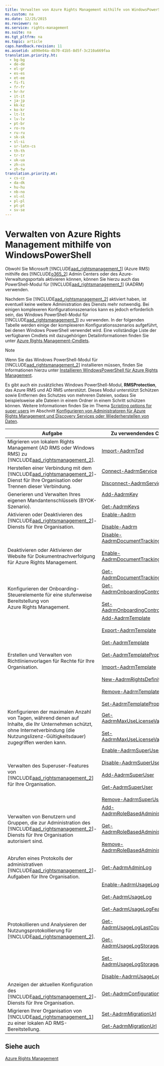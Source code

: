 ```yaml
---
title: Verwalten von Azure Rights Management mithilfe von WindowsPowerShell
ms.custom: na
ms.date: 12/25/2015
ms.reviewer: na
ms.service: rights-management
ms.suite: na
ms.tgt_pltfrm: na
ms.topic: article
caps.handback.revision: 11
ms.assetid: a890e04a-4b70-41b5-8d5f-3c210a669faa
translation.priority.ht: 
  - bg-bg
  - de-de
  - el-gr
  - es-es
  - et-ee
  - fi-fi
  - fr-fr
  - hr-hr
  - it-it
  - ja-jp
  - kk-kz
  - ko-kr
  - lt-lt
  - lv-lv
  - pt-br
  - ro-ro
  - ru-ru
  - sk-sk
  - sl-si
  - sr-latn-cs
  - th-th
  - tr-tr
  - uk-ua
  - zh-cn
  - zh-tw
translation.priority.mt: 
  - cs-cz
  - da-dk
  - hu-hu
  - nb-no
  - nl-nl
  - pl-pl
  - pt-pt
  - sv-se
---
```

# Verwalten von Azure Rights Management mithilfe von WindowsPowerShell
Obwohl Sie Microsoft [!INCLUDE[aad_rightsmanagement_1](../../ems/AADRightsMgmt/includes/aad_rightsmanagement_1_md.md)] (Azure RMS) mithilfe des [!INCLUDE[o365_2](../../ems/AADRightsMgmt/includes/o365_2_md.md)] Admin Centers oder des Azure-Verwaltungsportals aktivieren können, können Sie hierzu auch das PowerShell-Modul für [!INCLUDE[aad_rightsmanagement_1](../../ems/AADRightsMgmt/includes/aad_rightsmanagement_1_md.md)] (AADRM) verwenden.

Nachdem Sie [!INCLUDE[aad_rightsmanagement_2](../../ems/AADRightsMgmt/includes/aad_rightsmanagement_2_md.md)] aktiviert haben, ist eventuell keine weitere Administration des Diensts mehr notwendig. Bei einigen komplexeren Konfigurationsszenarios kann es jedoch erforderlich sein, das Windows PowerShell-Modul für [!INCLUDE[aad_rightsmanagement_1](../../ems/AADRightsMgmt/includes/aad_rightsmanagement_1_md.md)] zu verwenden. In der folgenden Tabelle werden einige der komplexeren Konfigurationsszenarios aufgeführt, bei denen Windows PowerShell verwendet wird. Eine vollständige Liste der verfügbaren Cmdlets mit dazugehörigen Detailinformationen finden Sie unter [Azure Rights Management-Cmdlets](http://msdn.microsoft.com/library/azure/dn629398.aspx).

> [!NOTE]
> Wenn Sie das Windows PowerShell-Modul für [!INCLUDE[aad_rightsmanagement_2](../../ems/AADRightsMgmt/includes/aad_rightsmanagement_2_md.md)] installieren müssen, finden Sie Informationen hierzu unter [Installieren WindowsPowerShell für Azure Rights Management](../../ems/AADRightsMgmt/Installing-Windows-PowerShell-for-Azure-Rights-Management.md).

Es gibt auch ein zusätzliches Windows PowerShell-Modul, **RMSProtection**, das Azure RMS und AD RMS unterstützt. Dieses Modul unterstützt Schützen sowie Entfernen des Schutzes von mehreren Dateien, sodass Sie beispielsweise alle Dateien in einem Ordner in einem Schritt schützen können. Weitere Informationen finden Sie im Thema [Scripting options for super users](../../ems/AADRightsMgmt/Configuring-Super-Users-for-Azure-Rights-Management-and-Discovery-Services-or-Data-Recovery.md#BKMK_RMSProtectionModule) im Abschnitt [Konfigurieren von Administratoren für Azure Rights Management und Discovery Services oder Wiederherstellen von Daten](../../ems/AADRightsMgmt/Configuring-Super-Users-for-Azure-Rights-Management-and-Discovery-Services-or-Data-Recovery.md).

|Aufgabe|Zu verwendendes Cmdlet|
|-----------|--------------------------|
|Migrieren von lokalem Rights Management (AD RMS oder Windows RMS) zu [!INCLUDE[aad_rightsmanagement_2](../../ems/AADRightsMgmt/includes/aad_rightsmanagement_2_md.md)].|[Import-AadrmTpd](http://msdn.microsoft.com/library/azure/dn857523.aspx)|
|Herstellen einer Verbindung mit dem [!INCLUDE[aad_rightsmanagement_2](../../ems/AADRightsMgmt/includes/aad_rightsmanagement_2_md.md)]-Dienst für Ihre Organisation oder Trennen dieser Verbindung.|[Connect-AadrmService](http://msdn.microsoft.com/library/azure/dn629415.aspx)<br /><br />[Disconnect-AadrmService](http://msdn.microsoft.com/library/azure/dn629416.aspx)|
|Generieren und Verwalten Ihres eigenen Mandantenschlüssels (BYOK-Szenario).|[Add-AadrmKey](http://msdn.microsoft.com/library/azure/dn629418.aspx)<br /><br />[Get-AadrmKeys](http://msdn.microsoft.com/library/azure/dn629420.aspx)|
|Aktivieren oder Deaktivieren des [!INCLUDE[aad_rightsmanagement_2](../../ems/AADRightsMgmt/includes/aad_rightsmanagement_2_md.md)]-Diensts für Ihre Organisation.|[Enable-Aadrm](http://msdn.microsoft.com/library/azure/dn629412.aspx)<br /><br />[Disable-Aadrm](http://msdn.microsoft.com/library/azure/dn629422.aspx)|
|Deaktivieren oder Aktivieren der Website für Dokumentnachverfolgung für Azure Rights Management.|[Disable-AadrmDocumentTrackingFeature](https://msdn.microsoft.com/library/azure/mt548471.aspx)<br /><br />[Enable-AadrmDocumentTrackingFeature](https://msdn.microsoft.com/library/azure/mt548469.aspx)<br /><br />[Get-AadrmDocumentTrackingFeature](https://msdn.microsoft.com/library/azure/mt548470.aspx)|
|Konfigurieren der Onboarding-Steuerelemente für eine stufenweise Bereitstellung von Azure Rights Management.|[Get-AadrmOnboardingControlPolicy](http://msdn.microsoft.com/library/azure/dn857522.aspx)<br /><br />[Set-AadrmOnboardingControlPolicy](http://msdn.microsoft.com/library/azure/dn857521.aspx)|
|Erstellen und Verwalten von Richtlinienvorlagen für Rechte für Ihre Organisation.|[Add-AadrmTemplate](http://msdn.microsoft.com/library/azure/dn727075.aspx)<br /><br />[Export-AadrmTemplate](http://msdn.microsoft.com/library/azure/dn727078.aspx)<br /><br />[Get-AadrmTemplate](http://msdn.microsoft.com/library/azure/dn727079.aspx)<br /><br />[Get-AadrmTemplateProperty](http://msdn.microsoft.com/library/azure/dn727081.aspx)<br /><br />[Import-AadrmTemplate](http://msdn.microsoft.com/library/azure/dn727077.aspx)<br /><br />[New-AadrmRightsDefinition](http://msdn.microsoft.com/library/azure/dn727080.aspx)<br /><br />[Remove-AadrmTemplate](http://msdn.microsoft.com/library/azure/dn727082.aspx)<br /><br />[Set-AadrmTemplateProperty](http://msdn.microsoft.com/library/azure/dn727076.aspx)|
|Konfigurieren der maximalen Anzahl von Tagen, während denen auf Inhalte, die Ihr Unternehmen schützt, ohne Internetverbindung (die Nutzungslizenz-Gültigkeitsdauer) zugegriffen werden kann.|[Get-AadrmMaxUseLicenseValidityTime](https://msdn.microsoft.com/library/azure/dn932062.aspx)<br /><br />[Set-AadrmMaxUseLicenseValidityTime](https://msdn.microsoft.com/library/azure/dn932063.aspx)|
|Verwalten des Superuser-Features von [!INCLUDE[aad_rightsmanagement_2](../../ems/AADRightsMgmt/includes/aad_rightsmanagement_2_md.md)] für Ihre Organisation.|[Enable-AadrmSuperUserFeature](http://msdn.microsoft.com/library/azure/dn629400.aspx)<br /><br />[Disable-AadrmSuperUserFeature](http://msdn.microsoft.com/library/azure/dn629428.aspx)<br /><br />[Add-AadrmSuperUser](http://msdn.microsoft.com/library/azure/dn629411.aspx)<br /><br />[Get-AadrmSuperUser](http://msdn.microsoft.com/library/azure/dn629408.aspx)<br /><br />[Remove-AadrmSuperUser](http://msdn.microsoft.com/library/azure/dn629405.aspx)|
|Verwalten von Benutzern und Gruppen, die zur Administration des [!INCLUDE[aad_rightsmanagement_2](../../ems/AADRightsMgmt/includes/aad_rightsmanagement_2_md.md)]-Diensts für Ihre Organisation autorisiert sind.|[Add-AadrmRoleBasedAdministrator](http://msdn.microsoft.com/library/azure/dn629417.aspx)<br /><br />[Get-AadrmRoleBasedAdministrator](http://msdn.microsoft.com/library/azure/dn629407.aspx)<br /><br />[Remove-AadrmRoleBasedAdministrator](http://msdn.microsoft.com/library/azure/dn629424.aspx)|
|Abrufen eines Protokolls der administrativen [!INCLUDE[aad_rightsmanagement_2](../../ems/AADRightsMgmt/includes/aad_rightsmanagement_2_md.md)]-Aufgaben für Ihre Organisation.|[Get-AadrmAdminLog](http://msdn.microsoft.com/library/azure/dn629430.aspx)|
|Protokollieren und Analysieren der Nutzungsprotokollierung für [!INCLUDE[aad_rightsmanagement_2](../../ems/AADRightsMgmt/includes/aad_rightsmanagement_2_md.md)].|[Enable-AadrmUsageLogFeature](http://msdn.microsoft.com/library/azure/dn629421.aspx)<br /><br />[Get-AadrmUsageLog](http://msdn.microsoft.com/library/azure/dn629401.aspx)<br /><br />[Get-AadrmUsageLogFeature](http://msdn.microsoft.com/library/azure/dn629425.aspx)<br /><br />[Get-AadrmUsageLogLastCounterValue](http://msdn.microsoft.com/library/azure/dn629423.aspx)<br /><br />[Get-AadrmUsageLogStorageAccount](http://msdn.microsoft.com/library/azure/dn629419.aspx)<br /><br />[Set-AadrmUsageLogStorageAccount](http://msdn.microsoft.com/library/azure/dn629426.aspx)<br /><br />[Disable-AadrmUsageLogFeature](http://msdn.microsoft.com/library/azure/dn629404.aspx)|
|Anzeigen der aktuellen Konfiguration des [!INCLUDE[aad_rightsmanagement_2](../../ems/AADRightsMgmt/includes/aad_rightsmanagement_2_md.md)]-Diensts für Ihre Organisation.|[Get-AadrmConfiguration](http://msdn.microsoft.com/library/azure/dn629410.aspx)|
|Migrieren Ihrer Organisation von [!INCLUDE[aad_rightsmanagement_1](../../ems/AADRightsMgmt/includes/aad_rightsmanagement_1_md.md)] zu einer lokalen AD RMS-Bereitstellung.|[Set-AadrmMigrationUrl](http://msdn.microsoft.com/library/azure/dn629429.aspx)<br /><br />[Get-AadrmMigrationUrl](http://msdn.microsoft.com/library/azure/dn629403.aspx)|

## Siehe auch
[Azure Rights Management](../../ems/AADRightsMgmt/Azure-Rights-Management.md)

